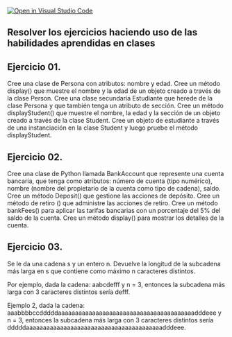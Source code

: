 [![Open in Visual Studio Code](https://classroom.github.com/assets/open-in-vscode-f059dc9a6f8d3a56e377f745f24479a46679e63a5d9fe6f495e02850cd0d8118.svg)](https://classroom.github.com/online_ide?assignment_repo_id=6971984&assignment_repo_type=AssignmentRepo)
## Resolver los ejercicios haciendo uso de las habilidades aprendidas en clases

## Ejercicio 01.

Cree una clase de Persona con atributos: nombre y edad.
Cree un método display() que muestre el nombre y la edad de un objeto creado a través de la clase Person.
Cree una clase secundaria Estudiante que herede de la clase Persona y que también tenga un atributo de sección.
Cree un método displayStudent() que muestre el nombre, la edad y la sección de un objeto creado a través de la clase Student.
Cree un objeto de estudiante a través de una instanciación en la clase Student y luego pruebe el método displayStudent.

## Ejercicio 02.

Cree una clase de Python llamada BankAccount que represente una cuenta bancaria,
que tenga como atributos: número de cuenta (tipo numérico), nombre (nombre del propietario de la cuenta como tipo de cadena), saldo.
Cree un método Deposit() que gestione las acciones de depósito.
Cree un método de retiro () que administre las acciones de retiro.
Cree un método bankFees() para aplicar las tarifas bancarias con un porcentaje del 5% del saldo de la cuenta.
Cree un método display() para mostrar los detalles de la cuenta.

## Ejercicio 03.

Se le da una cadena s y un entero n.
Devuelve la longitud de la subcadena más larga en s que contiene como máximo n caracteres distintos.

Por ejemplo, dada la cadena:
aabcdefff y n = 3, entonces la subcadena más larga con 3 caracteres distintos sería defff.

Ejemplo 2, dada la cadena:
aaabbbbccdddddaaaaaaaaaaaaaaaaaaaaaaaaaaaaaaaaaaaaaaaadddeee y n = 3,
entonces la subcadena más larga con 3 caracteres distintos sería dddddaaaaaaaaaaaaaaaaaaaaaaaaaaaaaaaaaaaaaaaadddeee.

